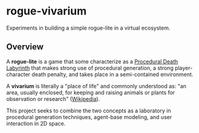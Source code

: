 # rogue-vivarium

Experiments in building a simple rogue-lite in a virtual ecosystem.

## Overview

A **rogue-lite** is a game that some characterize as a [Procedural Death Labyrinth](https://www.gamedeveloper.com/business/on-procedural-death-labyrinths) that makes strong use of procedural generation, a strong player-character death penalty, and takes place in a semi-contained environment.

A **vivarium** is literally a "place of life" and commonly understood as: "an area, usually enclosed, for keeping and raising animals or plants for observation or research" ([Wikipedia](https://en.wikipedia.org/wiki/Vivarium)).

This project seeks to combine the two concepts as a laboratory in procedural generation techniques, agent-base modeling, and user interaction in 2D space.